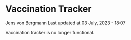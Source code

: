 Vaccination Tracker
================
Jens von Bergmann
Last updated at 03 July, 2023 - 18:07

Vaccination tracker is no longer functional.
